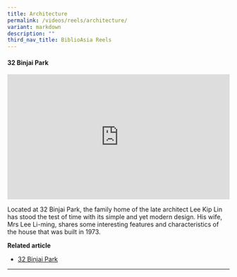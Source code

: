 ```yaml
---
title: Architecture
permalink: /videos/reels/architecture/
variant: markdown
description: ""
third_nav_title: BiblioAsia Reels
---
```

#### **32 Binjai Park**
 
<style>.embed-container {position: relative; padding-bottom: 56.25%; height: 0; overflow: hidden; max-width: 100%; } .embed-container iframe, .embed-container object, .embed-container embed { position: absolute; top: 0; left: 0; width: 100%; height: 100%; }</style><div class="embed-container"><iframe src="https://www.youtube.com/embed/XA1HxdwLJEY" frameborder="0" allowfullscreen=""></iframe></div>

Located at 32 Binjai Park, the family home of the late architect Lee Kip Lin has stood the test of time with its simple and yet modern design. His wife, Mrs Lee Li-ming, shares some interesting features and characteristics of the house that was built in 1973.

**Related article** <br>
* [32 Binjai Park](/vol-19/issue-2/jul-sep-2023/lee-kip-lin-binjai-park-house/)


<hr>